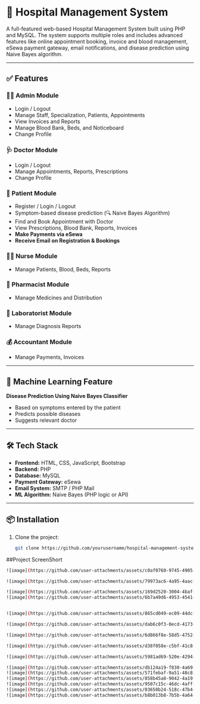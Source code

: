 # 🏥 Hospital Management System

A full-featured web-based Hospital Management System built using PHP and MySQL. The system supports multiple roles and includes advanced features like online appointment booking, invoice and blood management, eSewa payment gateway, email notifications, and disease prediction using Naive Bayes algorithm.

---

## ✅ Features

### 👨‍⚕️ Admin Module
- Login / Logout
- Manage Staff, Specialization, Patients, Appointments
- View Invoices and Reports
- Manage Blood Bank, Beds, and Noticeboard
- Change Profile

### 🩺 Doctor Module
- Login / Logout
- Manage Appointments, Reports, Prescriptions
- Change Profile

### 👤 Patient Module
- Register / Login / Logout
- Symptom-based disease prediction (🔍 Naive Bayes Algorithm)
- Find and Book Appointment with Doctor
- View Prescriptions, Blood Bank, Reports, Invoices
- **Make Payments via eSewa**
- **Receive Email on Registration & Bookings**

### 👩‍⚕️ Nurse Module
- Manage Patients, Blood, Beds, Reports

### 💊 Pharmacist Module
- Manage Medicines and Distribution

### 🔬 Laboratorist Module
- Manage Diagnosis Reports

### 💰 Accountant Module
- Manage Payments, Invoices

---

## 🧠 Machine Learning Feature

**Disease Prediction Using Naive Bayes Classifier**
- Based on symptoms entered by the patient
- Predicts possible diseases
- Suggests relevant doctor

---

## 🛠️ Tech Stack

- **Frontend:** HTML, CSS, JavaScript, Bootstrap  
- **Backend:** PHP  
- **Database:** MySQL  
- **Payment Gateway:** eSewa  
- **Email System:** SMTP / PHP Mail  
- **ML Algorithm:** Naive Bayes (PHP logic or API)

---

## 📦 Installation

1. Clone the project:
   ```bash
   git clone https://github.com/yourusername/hospital-management-system.git
##Project ScreenShort
```bash
![image](https://github.com/user-attachments/assets/c0af0760-9745-4905-91c1-fa2b340dcc5d)

![image](https://github.com/user-attachments/assets/79973ac6-4a95-4aac-bbc9-18e610f32810)

![image](https://github.com/user-attachments/assets/169d2520-3004-4baf-abf9-c01a994de319)
![image](https://github.com/user-attachments/assets/6b7a49d6-4953-4541-9bf4-1ac298139c08)


![image](https://github.com/user-attachments/assets/865cd049-ec09-44dc-9d4a-4e3e9ce620f6)

![image](https://github.com/user-attachments/assets/dab6c0f3-0ecd-4173-8fbb-4eb5c0986c25)

![image](https://github.com/user-attachments/assets/6d866f8e-58d5-4752-bb90-c0b82535c012)

![image](https://github.com/user-attachments/assets/d38f058e-c5bf-41c8-ae92-812c719b845b)

![image](https://github.com/user-attachments/assets/5981ad69-520e-4294-a9ca-b34560504a11)

![image](https://github.com/user-attachments/assets/db124a19-f830-4a69-8cc7-8d62911a0256)
![image](https://github.com/user-attachments/assets/571febaf-9a51-48c8-b2fc-140653d388b2)
![image](https://github.com/user-attachments/assets/858b45a8-9042-4a19-8a98-00288dfa309a)
![image](https://github.com/user-attachments/assets/9507c15c-46dc-4aff-b2f6-27ff42f84941)
![image](https://github.com/user-attachments/assets/03650b24-518c-47b4-9b0e-178ac60e693b)
![image](https://github.com/user-attachments/assets/b8b013b8-7b5b-4a64-a66a-e92de0e4f84d)

```







